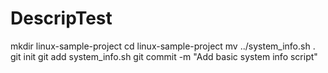 # DescripTest
mkdir linux-sample-project
cd linux-sample-project
mv ../system_info.sh .
git init
git add system_info.sh
git commit -m "Add basic system info script"

